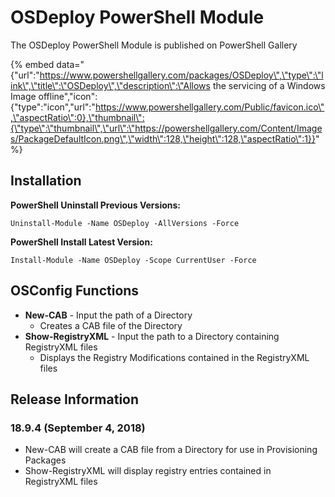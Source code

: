 # OSDeploy PowerShell Module

The OSDeploy PowerShell Module is published on PowerShell Gallery

{% embed data="{\"url\":\"https://www.powershellgallery.com/packages/OSDeploy\",\"type\":\"link\",\"title\":\"OSDeploy\",\"description\":\"Allows the servicing of a Windows Image offline\",\"icon\":{\"type\":\"icon\",\"url\":\"https://www.powershellgallery.com/Public/favicon.ico\",\"aspectRatio\":0},\"thumbnail\":{\"type\":\"thumbnail\",\"url\":\"https://powershellgallery.com/Content/Images/PackageDefaultIcon.png\",\"width\":128,\"height\":128,\"aspectRatio\":1}}" %}

## Installation

**PowerShell Uninstall Previous Versions:**

```text
Uninstall-Module -Name OSDeploy -AllVersions -Force
```

**PowerShell Install Latest Version:**

```text
Install-Module -Name OSDeploy -Scope CurrentUser -Force
```

## OSConfig Functions

* **New-CAB** - Input the path of a Directory
  * Creates a CAB file of the Directory
* **Show-RegistryXML** - Input the path to a Directory containing RegistryXML files
  * Displays the Registry Modifications contained in the RegistryXML files

## Release Information

### 18.9.4 \(September 4, 2018\)

* New-CAB will create a CAB file from a Directory for use in Provisioning Packages
* Show-RegistryXML will display registry entries contained in RegistryXML files



